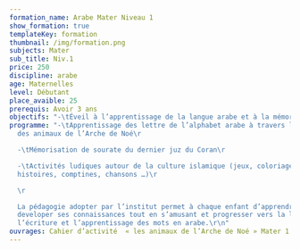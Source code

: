 ```yaml
---
formation_name: Arabe Mater Niveau 1
show_formation: true
templateKey: formation
thumbnail: /img/formation.png
subjects: Mater
sub_title: Niv.1
price: 250
discipline: arabe
age: Maternelles
level: Débutant
place_avaible: 25
prerequis: Avoir 3 ans
objectifs: "-\tÉveil à l’apprentissage de la langue arabe et à la mémorisation du Coran "
programme: "-\tApprentissage des lettre de l’alphabet arabe à travers l’univers
  des animaux de l’Arche de Noé\r

  -\tMémorisation de sourate du dernier juz du Coran\r

  -\tActivités ludiques autour de la culture islamique (jeux, coloriages,
  histoires, comptines, chansons …)\r

  \r

  La pédagogie adopter par l’institut permet à chaque enfant d’apprendre et de
  developer ses connaissances tout en s’amusant et progresser vers la lecture,
  l’écriture et l’apprentissage des mots en arabe.\r\n"
ouvrages: Cahier d’activité  « les animaux de l’Arche de Noé » Mater 1
---
```


